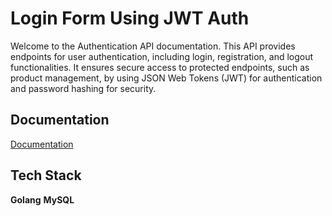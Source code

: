 
# Login Form Using JWT Auth
Welcome to the Authentication API documentation. This API provides endpoints for user authentication, including login, registration, and logout functionalities. It ensures secure access to protected endpoints, such as product management, by using JSON Web Tokens (JWT) for authentication and password hashing for security.

## Documentation

[Documentation](https://documenter.getpostman.com/view/29081102/2sA3QmDuNa)


## Tech Stack

**Golang** 
**MySQL** 

